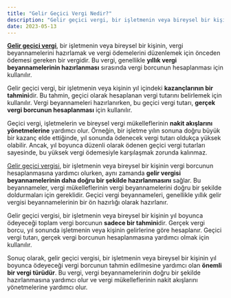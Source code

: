 ```yaml
---
title: "Gelir Geçici Vergi Nedir?"
description: "Gelir geçici vergi, bir işletmenin veya bireysel bir kişinin, vergi beyannamelerini hazırlamak ve vergi ödemelerini düzenlemek için önceden ödemesi gereken bir vergidir."
date: 2023-05-13
---
```


**<a href="/yazilar/gelir-vergisi-gecici-vergi-nedir/">Gelir geçici vergi</a>**, bir işletmenin veya bireysel bir kişinin, vergi beyannamelerini hazırlamak ve vergi ödemelerini
düzenlemek için önceden ödemesi gereken bir vergidir. Bu vergi, genellikle **yıllık vergi beyannamelerinin hazırlanması**
sırasında vergi borcunun hesaplanması için kullanılır.

Gelir geçici vergi, bir işletmenin veya kişinin yıl içindeki **kazançlarının bir tahmini**dir. Bu tahmin, geçici olarak
hesaplanan vergi tutarını belirlemek için kullanılır. Vergi beyannameleri hazırlanırken, bu geçici vergi tutarı,
**gerçek vergi borcunun hesaplanması** için kullanılır.

Geçici vergi, işletmelerin ve bireysel vergi mükelleflerinin **nakit akışlarını yönetmelerine** yardımcı olur. Örneğin,
bir işletme yılın sonuna doğru büyük bir kazanç elde ettiğinde, yıl sonunda ödenecek vergi tutarı oldukça yüksek
olabilir. Ancak, yıl boyunca düzenli olarak ödenen geçici vergi tutarları sayesinde, bu yüksek vergi ödemesiyle
karşılaşmak zorunda kalınmaz.

<a href="/yazilar/gelir-vergisi-gecici-vergi-nedir/">Gelir geçici vergisi</a>, bir işletmenin veya bireysel bir kişinin vergi borcunun hesaplanmasına yardımcı olurken, aynı
zamanda **gelir vergisi beyannamelerinin daha doğru bir şekilde hazırlanmasını** sağlar. Bu beyannameler, vergi
mükelleflerinin vergi beyannamelerini doğru bir şekilde doldurmaları için gereklidir. Geçici vergi beyannameleri,
genellikle yıllık gelir vergisi beyannamelerinin bir ön hazırlığı olarak hazırlanır.

Gelir geçici vergisi, bir işletmenin veya bireysel bir kişinin yıl boyunca ödeyeceği toplam vergi borcunun **sadece bir
tahmini**dir. Gerçek vergi borcu, yıl sonunda işletmenin veya kişinin gelirlerine göre hesaplanır. Geçici vergi tutarı,
gerçek vergi borcunun hesaplanmasına yardımcı olmak için kullanılır.

Sonuç olarak, gelir geçici vergisi, bir işletmenin veya bireysel bir kişinin yıl boyunca ödeyeceği vergi borcunun tahmin
edilmesine yardımcı olan **önemli bir vergi türüdür**. Bu vergi, vergi beyannamelerinin doğru bir şekilde hazırlanmasına
yardımcı olur ve vergi mükelleflerinin nakit akışlarını yönetmelerine yardımcı olur.
